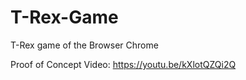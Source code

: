 # T-Rex-Game
T-Rex game of the Browser Chrome

Proof of Concept Video:
https://youtu.be/kXlotQZQi2Q
